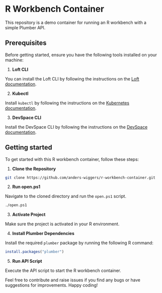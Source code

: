 # R Workbench Container

This repository is a demo container for running an R workbench with a simple Plumber API.

## Prerequisites

Before getting started, ensure you have the following tools installed on your machine:

1. **Loft CLI**

You can install the Loft CLI by following the instructions on the [Loft documentation](https://loft.sh/docs/getting-started/install).


2. **Kubectl**

Install `kubectl` by following the instructions on the [Kubernetes documentation](https://kubernetes.io/docs/tasks/tools/install-kubectl/).


3. **DevSpace CLI**

Install the DevSpace CLI by following the instructions on the [DevSpace documentation](https://devspace.sh/cli/docs/getting-started/installation).

## Getting started

To get started with this R workbench container, follow these steps:

1. **Clone the Repository**
```sh
git clone https://github.com/anders-wiggers/r-workbench-container.git
```

2. **Run open.ps1**

Navigate to the cloned directory and run the `open.ps1` script.

```sh
./open.ps1
```

3. **Activate Project**

Make sure the project is activated in your R environment.

4. **Install Plumber Dependencies**

Install the required `plumber` package by running the following R command:

```r
install.packages("plumber")
```

5. **Run API Script**

Execute the API script to start the R workbench container.

Feel free to contribute and raise issues if you find any bugs or have suggestions for improvements. Happy coding!
